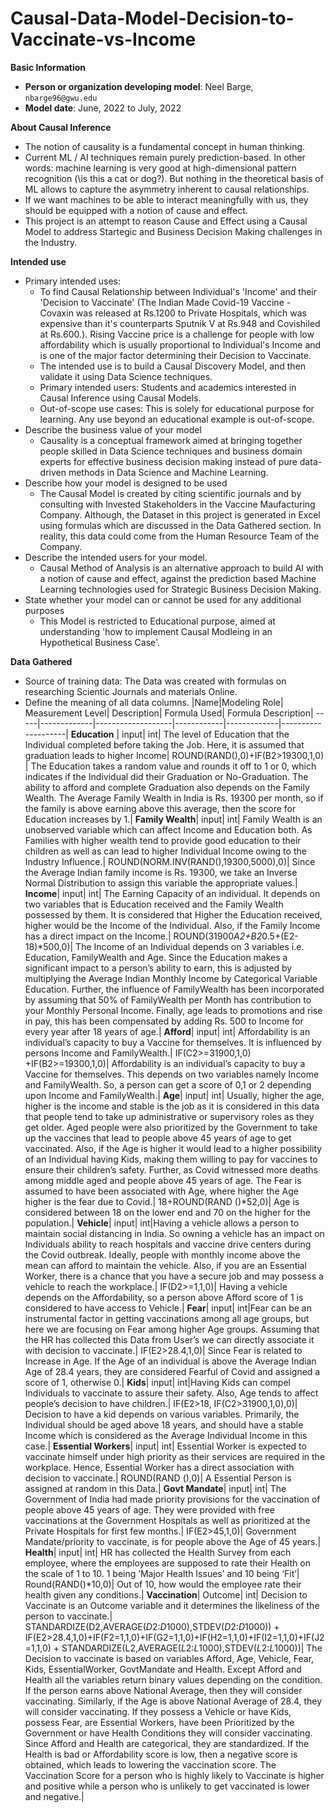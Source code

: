 # Causal-Data-Model-Decision-to-Vaccinate-vs-Income

**Basic Information**

* **Person or organization developing model**: Neel Barge, `nbarge96@gwu.edu`
* **Model date**: June, 2022 to July, 2022

**About Causal Inference**
- The notion of causality is a fundamental concept in human thinking.
- Current ML / AI techniques remain purely prediction-based. In other words: machine learning is very good at high-dimensional pattern
recognition (\is this a cat or dog?). But nothing in the theoretical basis of ML allows to capture the asymmetry inherent to causal relationships.
- If we want machines to be able to interact meaningfully with us, they should be equipped with a notion of cause and effect.
- This project is an attempt to reason Cause and Effect using a Causal Model to address Startegic and Business Decision Making challenges in the Industry.

**Intended use**
- Primary intended uses:
  - To find Causal Relationship between Individual's 'Income' and their 'Decision to Vaccinate' (The Indian Made Covid-19 Vaccine - Covaxin was released at Rs.1200 to Private Hospitals, which was  expensive than it's counterparts Sputnik V at Rs.948 and Covishiled at Rs.600.). Rising Vaccine price is a challenge for people with low affordability which is usually proportional to Individual's Income and is one of the major factor determining their Decision to Vaccinate.
  - The intended use is to build a Causal Discovery Model, and then validate it using Data Science techniques.
  - Primary intended users: Students and academics interested in Causal Inference using Causal Models.
  - Out-of-scope use cases: This is solely for educational purpose for learning. Any use beyond an educational example is out-of-scope.
- Describe the business value of your model
  - Causality is a conceptual framework aimed at bringing together people skilled in Data Science techniques and business domain experts for effective business decision making instead of pure data-driven methods in Data Science and Machine Learning.
- Describe how your model is designed to be used
  - The Causal Model is created by citing scientific journals and by consulting with Invested Stakeholders in the Vaccine Maufacturing Company. Although, the Dataset in this project is generated in Excel using formulas which are discussed in the Data Gathered section. In reality, this data could come from the Human Resource Team of the Company. 
- Describe the intended users for your model.
  - Causal Method of Analysis is an alternative approach to build AI with a notion of cause and effect, against the prediction based Machine Learning technologies used for Strategic Business Decision Making.
- State whether your  model can or cannot be used for any additional purposes
  - This Model is restricted to Educational purpose, aimed at understanding 'how to implement Causal Modleing in an Hypothetical Business Case'.

**Data Gathered**
- Source of training data: The Data was created with formulas on researching Scientic Journals and materials Online.
- Define the meaning of all data columns.
|Name|Modeling Role|	Measurement Level| Description| Formula Used| Formula Description|
-----|-------------|-------------------|------------|-------------|--------------------|
**Education** | input| int| The level of Education that the Individual completed before taking the Job. Here, it is assumed that graduation leads to higher Income| ROUND(RAND(),0)+IF(B2>19300,1,0) | The Education takes a random value and rounds it off to 1 or 0, which indicates if the Individual did their Graduation or No-Graduation. The ability to afford and complete Graduation also depends on the Family Wealth. The Average Family Wealth in India is Rs. 19300 per month, so if the family is above earning above this average, then the score for Education increases by 1.|
**Family Wealth**| input| int| Family Wealth is an unobserved variable which can affect Income and Education both. As Families with higher wealth tend to provide good education to their children as well as can lead to higher Individual Income owing to the Industry Influence.| ROUND(NORM.INV(RAND(),19300,5000),0)| Since the Average Indian family income is Rs. 19300, we take an Inverse Normal Distribution to assign this variable the appropriate values.|
**Income**| input| int| The Earning Capacity of an individual. It depends on two variables that is Education received and the Family Wealth possessed by them. It is considered that Higher the Education received, higher would be the Income of the Individual. Also, if the Family Income has a direct impact on the Income.| ROUND(31900*A2+B2*0.5+(E2-18)*500,0)| The Income of an Individual depends on 3 variables i.e. Education, FamilyWealth and Age. Since the Education makes a significant impact to a person’s ability to earn, this is adjusted by multiplying the Average Indian Monthly Income by Categorical Variable Education. Further, the influence of FamilyWealth has been incorporated by assuming that 50% of FamilyWealth per Month has contribution to your Monthly Personal Income. Finally, age leads to promotions and rise in pay, this has been compensated by adding Rs. 500 to Income for every year after 18 years of age.|
**Afford**| input| int| Affordability is an individual’s capacity to buy a Vaccine for themselves. It is influenced by persons Income and FamilyWealth.| IF(C2>=31900,1,0) +IF(B2>=19300,1,0)| Affordability is an individual’s capacity to buy a Vaccine for themselves. This depends on two variables namely Income and FamilyWealth. So, a person can get a score of 0,1 or 2 depending upon Income and FamilyWealth.|
**Age**| input| int| Usually, higher the age, higher is the income and stable is the job as it is considered in this data that people tend to take up administrative or supervisory roles as they get older. Aged people were also prioritized by the Government to take up the vaccines that lead to people above 45 years of age to get vaccinated. Also, if the Age is higher it would lead to a higher possibility of an Individual having Kids, making them willing to pay for vaccines to ensure their children’s safety. Further, as Covid witnessed more deaths among middle aged and people above 45 years of age. The Fear is assumed to have been associated with Age, where higher the Age higher is the fear due to Covid.| 18+ROUND(RAND ()*52,0)| Age is considered between 18 on the lower end and 70 on the higher for the population.|
**Vehicle**| input| int|Having a vehicle allows a person to maintain social distancing in India. So owning a vehicle has an impact on Individuals ability to reach hospitals and vaccine drive centers during the Covid outbreak. Ideally, people with monthly income above the mean can afford to maintain the vehicle. Also, if you are an Essential Worker, there is a chance that you have a secure job and may possess a vehicle to reach the workplace.| IF(D2>=1,1,0)| Having a vehicle depends on the Affordability, so a person above Afford score of 1 is considered to have access to Vehicle.| 
**Fear**| input| int|Fear can be an instrumental factor in getting vaccinations among all age groups, but here we are focusing on Fear among higher Age groups. Assuming that the HR has collected this Data from User’s we can directly associate it with decision to vaccinate.| IF(E2>28.4,1,0)| Since Fear is related to Increase in Age. If the Age of an individual is above the Average Indian Age of 28.4 years, they are considered Fearful of Covid and assigned a score of 1, otherwise 0.|
**Kids**| input| int|Having Kids can compel Individuals to vaccinate to assure their safety. Also, Age tends to affect people’s decision to have children.| IF(E2>18, IF(C2>31900,1,0),0)| Decision to have a kid depends on various variables. Primarily, the Individual should be aged above 18 years, and should have a stable Income which is considered as the Average Individual Income in this case.|
**Essential Workers**| input| int| Essential Worker is expected to vaccinate himself under high priority as their services are required in the workplace. Hence, Essential Worker has a direct association with decision to vaccinate.| ROUND(RAND (),0)| A Essential Person is assigned at random in this Data.|
**Govt Mandate**| input| int| The Government of India had made priority provisions for the vaccination of people above 45 years of age. They were provided with free vaccinations at the Government Hospitals as well as prioritized at the Private Hospitals for first few months.| IF(E2>45,1,0)| Government Mandate/priority to vaccinate, is for people above the Age of 45 years.|
**Health**| input| int| HR has collected the Health Survey from each employee, where the employees are supposed to rate their Health on the scale of 1 to 10. 1 being ‘Major Health Issues’ and 10 being ‘Fit’| Round(RAND()*10,0)| Out of 10, how would the employee rate their health given any conditions.|
**Vaccination**| Outcome| int| Decision to Vaccinate is an Outcome variable and it determines the likeliness of the person to vaccinate.| STANDARDIZE(D2,AVERAGE($D$2:$D$1000),STDEV($D$2:$D$1000)) + IF(E2>28.4,1,0)+IF(F2=1,1,0)+IF(G2=1,1,0)+IF(H2=1,1,0)+IF(I2=1,1,0)+IF(J2=1,1,0) + STANDARDIZE(L2,AVERAGE($L$2:$L$1000),STDEV($L$2:$L$1000))| The Decision to vaccinate is based on variables Afford, Age, Vehicle, Fear, Kids, EssentialWorker, GovtMandate and Health. Except Afford and Health all the variables return binary values depending on the condition. If the person earns above National Average, then they will consider vaccinating. Similarly, if the Age is above National Average of 28.4, they will consider vaccinating. If they possess a Vehicle or have Kids, possess Fear, are Essential Workers, have been Prioritized by the Government or have Health Conditions they will consider vaccinating. Since Afford and Health are categorical, they are standardized. If the Health is bad or Affordability score is low, then a negative score is obtained, which leads to lowering the vaccination score. The Vaccination Score for a person who is highly likely to Vaccinate is higher and positive while a person who is unlikely to get vaccinated is lower and negative.|
